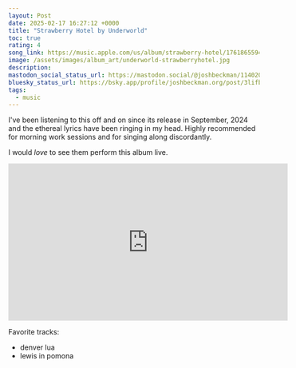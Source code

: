 ```yaml
---
layout: Post
date: 2025-02-17 16:27:12 +0000
title: "Strawberry Hotel by Underworld"
toc: true
rating: 4
song_link: https://music.apple.com/us/album/strawberry-hotel/1761865594
image: /assets/images/album_art/underworld-strawberryhotel.jpg
description: 
mastodon_social_status_url: https://mastodon.social/@joshbeckman/114020434003062745
bluesky_status_url: https://bsky.app/profile/joshbeckman.org/post/3lifbugywx62p
tags:
  - music
---
```



I've been listening to this off and on since its release in September, 2024 and the ethereal lyrics have been ringing in my head. Highly recommended for morning work sessions and for singing along discordantly. 

I would _love_ to see them perform this album live.

<iframe width="560" height="315" src="https://www.youtube-nocookie.com/embed/PzczgbCGO8k?si=8G0vq_vKpZExDwMN" title="YouTube video player" frameborder="0" allow="accelerometer; autoplay; clipboard-write; encrypted-media; gyroscope; picture-in-picture; web-share" referrerpolicy="strict-origin-when-cross-origin" allowfullscreen></iframe>

Favorite tracks:
- denver lua
- lewis in pomona

